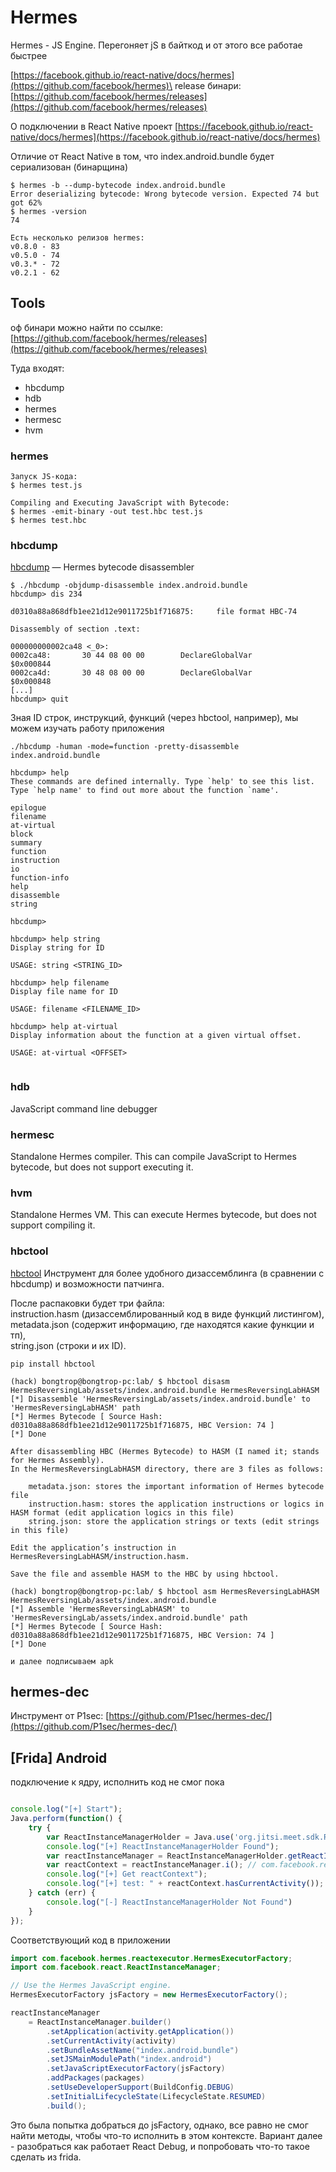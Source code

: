 # Hermes

Hermes - JS Engine. Перегоняет jS в байткод и от этого все работае быстрее

[https://facebook.github.io/react-native/docs/hermes](https://github.com/facebook/hermes)\
release бинари: [https://github.com/facebook/hermes/releases](https://github.com/facebook/hermes/releases)

О подключении в React Native проект [https://facebook.github.io/react-native/docs/hermes](https://facebook.github.io/react-native/docs/hermes)

Отличие от React Native в том, что index.android.bundle будет сериализован (бинарщина)

```
$ hermes -b --dump-bytecode index.android.bundle
Error deserializing bytecode: Wrong bytecode version. Expected 74 but got 62%
$ hermes -version
74

Есть несколько релизов hermes:
v0.8.0 - 83
v0.5.0 - 74
v0.3.* - 72
v0.2.1 - 62
```

## Tools

оф бинари можно найти по ссылке: [https://github.com/facebook/hermes/releases](https://github.com/facebook/hermes/releases)

Туда входят:&#x20;

* hbcdump
* hdb
* hermes
* hermesc
* hvm

### hermes

```
Запуск JS-кода:
$ hermes test.js

Compiling and Executing JavaScript with Bytecode:
$ hermes -emit-binary -out test.hbc test.js
$ hermes test.hbc
```

### hbcdump

[hbcdump](https://github.com/facebook/hermes/releases) — Hermes bytecode disassembler

```
$ ./hbcdump -objdump-disassemble index.android.bundle
hbcdump> dis 234

d0310a88a868dfb1ee21d12e9011725b1f716875:     file format HBC-74

Disassembly of section .text:

000000000002ca48 <_0>:
0002ca48:       30 44 08 00 00        DeclareGlobalVar        $0x000844
0002ca4d:       30 48 08 00 00        DeclareGlobalVar        $0x000848
[...]
hbcdump> quit
```

Зная ID строк, инструкций, функций (через hbctool, например), мы можем изучать работу приложения

```
./hbcdump -human -mode=function -pretty-disassemble index.android.bundle

hbcdump> help
These commands are defined internally. Type `help' to see this list.
Type `help name' to find out more about the function `name'.

epilogue
filename
at-virtual
block
summary
function
instruction
io
function-info
help
disassemble
string

hbcdump>

hbcdump> help string
Display string for ID

USAGE: string <STRING_ID>

hbcdump> help filename
Display file name for ID

USAGE: filename <FILENAME_ID>

hbcdump> help at-virtual
Display information about the function at a given virtual offset.

USAGE: at-virtual <OFFSET>


```

### hdb

JavaScript command line debugger

### hermesc

Standalone Hermes compiler. This can compile JavaScript to Hermes bytecode, but does not support executing it.

### hvm

Standalone Hermes VM. This can execute Hermes bytecode, but does not support compiling it.

### hbctool

[hbctool](https://github.com/bongtrop/hbctool) Инструмент для более удобного дизассемблинга (в сравнении с hbcdump) и возможности патчинга.

После распаковки будет три файла: \
instruction.hasm (дизассемблированный код в виде функций листингом), \
metadata.json (содержит информацию, где находятся какие функции и тп), \
string.json (строки и их ID).

```
pip install hbctool

(hack) bongtrop@bongtrop-pc:lab/ $ hbctool disasm HermesReversingLab/assets/index.android.bundle HermesReversingLabHASM
[*] Disassemble 'HermesReversingLab/assets/index.android.bundle' to 'HermesReversingLabHASM' path
[*] Hermes Bytecode [ Source Hash: d0310a88a868dfb1ee21d12e9011725b1f716875, HBC Version: 74 ]
[*] Done

After disassembling HBC (Hermes Bytecode) to HASM (I named it; stands for Hermes Assembly). 
In the HermesReversingLabHASM directory, there are 3 files as follows:

    metadata.json: stores the important information of Hermes bytecode file
    instruction.hasm: stores the application instructions or logics in HASM format (edit application logics in this file)
    string.json: store the application strings or texts (edit strings in this file)

Edit the application’s instruction in HermesReversingLabHASM/instruction.hasm.

Save the file and assemble HASM to the HBC by using hbctool.

(hack) bongtrop@bongtrop-pc:lab/ $ hbctool asm HermesReversingLabHASM HermesReversingLab/assets/index.android.bundle 
[*] Assemble 'HermesReversingLabHASM' to 'HermesReversingLab/assets/index.android.bundle' path
[*] Hermes Bytecode [ Source Hash: d0310a88a868dfb1ee21d12e9011725b1f716875, HBC Version: 74 ]
[*] Done

и далее подписываем apk
```

## hermes-dec

Инструмент от P1sec: [https://github.com/P1sec/hermes-dec/](https://github.com/P1sec/hermes-dec/)

## \[Frida] Android

подключение к ядру, исполнить код не смог пока

```javascript

console.log("[+] Start");
Java.perform(function() {
    try {
        var ReactInstanceManagerHolder = Java.use('org.jitsi.meet.sdk.ReactInstanceManagerHolder');
        console.log("[+] ReactInstanceManagerHolder Found");
        var reactInstanceManager = ReactInstanceManagerHolder.getReactInstanceManager();  // com.facebook.react.h
        var reactContext = reactInstanceManager.i(); // com.facebook.react.bridge.ReactContext
        console.log("[+] Get reactContext");
        console.log("[+] test: " + reactContext.hasCurrentActivity());
    } catch (err) {
        console.log("[-] ReactInstanceManagerHolder Not Found")
    }
});
```

Соответствующий код в приложении

```java
import com.facebook.hermes.reactexecutor.HermesExecutorFactory;
import com.facebook.react.ReactInstanceManager;

// Use the Hermes JavaScript engine.
HermesExecutorFactory jsFactory = new HermesExecutorFactory();

reactInstanceManager
    = ReactInstanceManager.builder()
        .setApplication(activity.getApplication())
        .setCurrentActivity(activity)
        .setBundleAssetName("index.android.bundle")
        .setJSMainModulePath("index.android")
        .setJavaScriptExecutorFactory(jsFactory)
        .addPackages(packages)
        .setUseDeveloperSupport(BuildConfig.DEBUG)
        .setInitialLifecycleState(LifecycleState.RESUMED)
        .build();
```

Это была попытка добраться до jsFactory, однако, все равно не смог найти методы, чтобы что-то исполнить в этом контексте. Вариант далее - разобраться как работает React Debug, и попробовать что-то такое сделать из frida.

